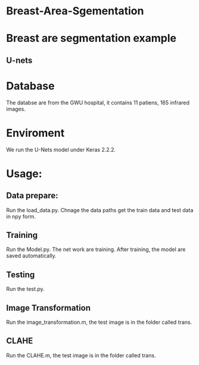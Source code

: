 # Breast-Area-Sgementation
Breast are segmentation example
==================================
U-nets
---------------------------------
# Database
The databse are from the GWU hospital, it contains 11 patiens, 165 infrared images.
# Enviroment
We run the U-Nets model under Keras 2.2.2.
# Usage:
## Data prepare:
Run the load_data.py. Chnage the data paths get the train data and test data in npy form.
## Training
Run the Model.py. The net work are training. After training, the model are saved automatically. 
## Testing
Run the test.py. 

Image Transformation
------------------------
Run the image_transformation.m, the test image is in the folder called trans.

CLAHE
-------------------------
Run the CLAHE.m, the test image is in the folder called trans.

